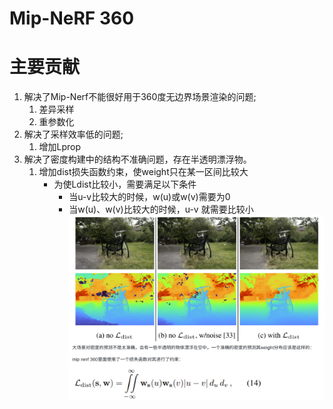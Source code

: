 Mip-NeRF 360
===
# 主要贡献
1. 解决了Mip-Nerf不能很好⽤于360度⽆边界场景渲染的问题;
    1. 差异采样
    2. 重参数化
2. 解决了采样效率低的问题;
    1. 增加Lprop
3. 解决了密度构建中的结构不准确问题，存在半透明漂浮物。
    1. 增加dist损失函数约束，使weight只在某一区间比较大
        - 为使Ldist比较小，需要满足以下条件
            - 当u-v比较大的时候，w(u)或w(v)需要为0
            - 当w(u)、w(v)比较大的时候，u-v 就需要比较小
    ![image](./picture/distloss.png)